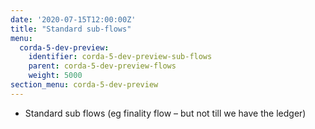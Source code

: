 ```yaml
---
date: '2020-07-15T12:00:00Z'
title: "Standard sub-flows"
menu:
  corda-5-dev-preview:
    identifier: corda-5-dev-preview-sub-flows
    parent: corda-5-dev-preview-flows
    weight: 5000
section_menu: corda-5-dev-preview
---
```


*	Standard sub flows (eg finality flow – but not till we have the ledger)
